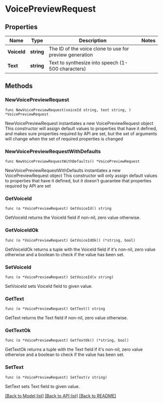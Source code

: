 # VoicePreviewRequest

## Properties

Name | Type | Description | Notes
------------ | ------------- | ------------- | -------------
**VoiceId** | **string** | The ID of the voice clone to use for preview generation | 
**Text** | **string** | Text to synthesize into speech (1-500 characters) | 

## Methods

### NewVoicePreviewRequest

`func NewVoicePreviewRequest(voiceId string, text string, ) *VoicePreviewRequest`

NewVoicePreviewRequest instantiates a new VoicePreviewRequest object
This constructor will assign default values to properties that have it defined,
and makes sure properties required by API are set, but the set of arguments
will change when the set of required properties is changed

### NewVoicePreviewRequestWithDefaults

`func NewVoicePreviewRequestWithDefaults() *VoicePreviewRequest`

NewVoicePreviewRequestWithDefaults instantiates a new VoicePreviewRequest object
This constructor will only assign default values to properties that have it defined,
but it doesn't guarantee that properties required by API are set

### GetVoiceId

`func (o *VoicePreviewRequest) GetVoiceId() string`

GetVoiceId returns the VoiceId field if non-nil, zero value otherwise.

### GetVoiceIdOk

`func (o *VoicePreviewRequest) GetVoiceIdOk() (*string, bool)`

GetVoiceIdOk returns a tuple with the VoiceId field if it's non-nil, zero value otherwise
and a boolean to check if the value has been set.

### SetVoiceId

`func (o *VoicePreviewRequest) SetVoiceId(v string)`

SetVoiceId sets VoiceId field to given value.


### GetText

`func (o *VoicePreviewRequest) GetText() string`

GetText returns the Text field if non-nil, zero value otherwise.

### GetTextOk

`func (o *VoicePreviewRequest) GetTextOk() (*string, bool)`

GetTextOk returns a tuple with the Text field if it's non-nil, zero value otherwise
and a boolean to check if the value has been set.

### SetText

`func (o *VoicePreviewRequest) SetText(v string)`

SetText sets Text field to given value.



[[Back to Model list]](../README.md#documentation-for-models) [[Back to API list]](../README.md#documentation-for-api-endpoints) [[Back to README]](../README.md)


